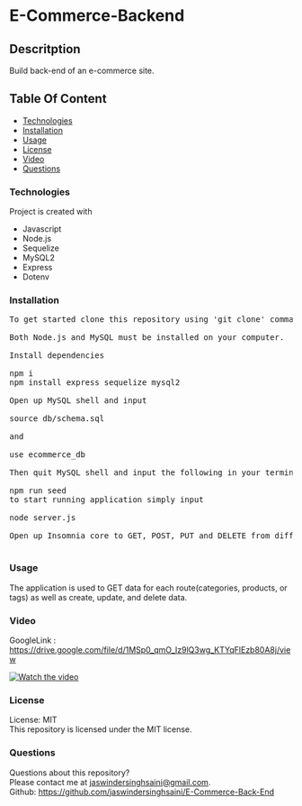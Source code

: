 # E-Commerce-Backend

## Descritption

Build back-end of an e-commerce site.

## Table Of Content

* [Technologies](#Technologies)
* [Installation](#Installation)
* [Usage](#Usage)
* [License](#License)
* [Video](#Video)
* [Questions](#Questions)



### Technologies
Project is created with

* Javascript
* Node.js
* Sequelize
* MySQL2
* Express
* Dotenv

### Installation
<pre>
To get started clone this repository using 'git clone' command

Both Node.js and MySQL must be installed on your computer.

Install dependencies

npm i
npm install express sequelize mysql2

Open up MySQL shell and input

source db/schema.sql

and

use ecommerce_db

Then quit MySQL shell and input the following in your terminal

npm run seed
to start running application simply input

node server.js

Open up Insomnia core to GET, POST, PUT and DELETE from different routes.

</pre>

### Usage
The application is used to GET data for each route(categories, products, or tags) as well as create, update, and delete data.

### Video 

GoogleLink : https://drive.google.com/file/d/1MSp0_qmO_Iz9lQ3wg_KTYqFlEzb80A8j/view

[![Watch the video](https://i.imgur.com/vKb2F1B.png)](https://drive.google.com/file/d/1MSp0_qmO_Iz9lQ3wg_KTYqFlEzb80A8j/view)

### License
License: MIT
<br>
This repository is licensed under the MIT license.

### Questions
Questions about this repository? 
<br>
Please contact me at jaswindersinghsaini@gmail.com. 
<br>
Github: https://github.com/jaswindersinghsaini/E-Commerce-Back-End



